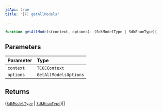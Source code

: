 ```yaml
---
jsApi: true
title: "[F] getAllModels"

---
```

```ts
function getAllModels(context, options): (SdkModelType | SdkEnumType)[]
```

## Parameters

| Parameter | Type |
| :------ | :------ |
| `context` | `TCGCContext` |
| `options` | `GetAllModelsOptions` |

## Returns

([`SdkModelType`](../interfaces/SdkModelType.md) \| [`SdkEnumType`](../interfaces/SdkEnumType.md))[]
